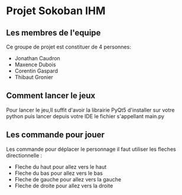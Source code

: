 # Projet Sokoban IHM 
## Les membres de l'equipe

Ce groupe de projet est constituer de 4 personnes:

- Jonathan Caudron
- Maxence Dubois
- Corentin Gaspard
- Thibaut Gronier

## Comment lancer le jeux
Pour lancer le jeu,Il suffit d'avoir la librairie PyQt5 d'installer sur votre python puis lancer depuis votre IDE le fichier s'appellant main.py

## Les commande pour jouer 
Les commande pour déplacer le personnage il faut utiliser les fleches directionnelle :
- Fleche du haut pour allez vers le haut
- Fleche du bas pour allez vers le bas
- Fleche de gauche pour allez vers la gauche
- Fleche de droite pour allez vers la droite
